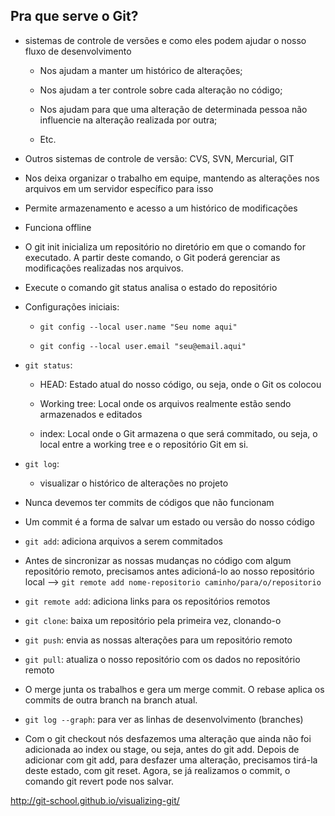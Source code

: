 ## Pra que serve o Git?
- sistemas de controle de versões e como eles podem ajudar o nosso fluxo de desenvolvimento

    - Nos ajudam a manter um histórico de alterações;

    - Nos ajudam a ter controle sobre cada alteração no código;

    - Nos ajudam para que uma alteração de determinada pessoa não influencie na alteração realizada por outra;

    - Etc.

- Outros sistemas de controle de versão: CVS, SVN, Mercurial, GIT

- Nos deixa organizar o trabalho em equipe, mantendo as alterações nos arquivos em um servidor específico para isso

- Permite armazenamento e acesso a um histórico de modificações

- Funciona offline

- O git init inicializa um repositório no diretório em que o comando for executado. A partir deste comando, o Git poderá gerenciar as modificações realizadas nos arquivos.

- Execute o comando git status analisa o estado do repositório

- Configurações iniciais:

    - ``git config --local user.name "Seu nome aqui"``

    - ``git config --local user.email "seu@email.aqui"``


- `git status`:

    - HEAD: Estado atual do nosso código, ou seja, onde o Git os colocou

    - Working tree: Local onde os arquivos realmente estão sendo armazenados e editados

    - index: Local onde o Git armazena o que será commitado, ou seja, o local entre a working tree e o repositório Git em si.

- `git log`:
    
    - visualizar o histórico de alterações no projeto

- Nunca devemos ter commits de códigos que não funcionam

- Um commit é a forma de salvar um estado ou versão do nosso código

- `git add`: adiciona arquivos a serem commitados

- Antes de sincronizar as nossas mudanças no código com algum repositório remoto, precisamos antes adicioná-lo ao nosso repositório local --> `git remote add nome-repositorio caminho/para/o/repositorio`

- `git remote add`:  adiciona links para os repositórios remotos

- `git clone`:  baixa um repositório pela primeira vez, clonando-o

- `git push`: envia as nossas alterações para um repositório remoto

- `git pull`: atualiza o nosso repositório com os dados no repositório remoto

- O merge junta os trabalhos e gera um merge commit. O rebase aplica os commits de outra branch na branch atual.

- `git log --graph`: para ver as linhas de desenvolvimento (branches)

- Com o git checkout nós desfazemos uma alteração que ainda não foi adicionada ao index ou stage, ou seja, antes do git add. Depois de adicionar com git add, para desfazer uma alteração, precisamos tirá-la deste estado, com git reset. Agora, se já realizamos o commit, o comando git revert pode nos salvar.

http://git-school.github.io/visualizing-git/





